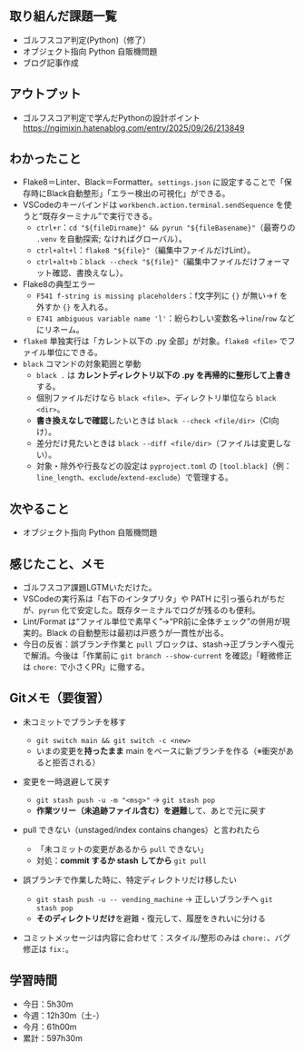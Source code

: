 ## 取り組んだ課題一覧
- ゴルフスコア判定(Python)（修了）
- オブジェクト指向 Python 自販機問題
- ブログ記事作成
## アウトプット
- ゴルフスコア判定で学んだPythonの設計ポイント  
https://ngimixin.hatenablog.com/entry/2025/09/26/213849
## わかったこと
- Flake8＝Linter、Black＝Formatter。`settings.json` に設定することで「保存時にBlack自動整形」「エラー検出の可視化」ができる。
- VSCodeのキーバインドは `workbench.action.terminal.sendSequence` を使うと“既存ターミナル”で実行できる。  
  - `ctrl+r`：`cd "${fileDirname}" && pyrun "${fileBasename}"`（最寄りの `.venv` を自動探索; なければグローバル）。
  - `ctrl+alt+l`：`flake8 "${file}"`（編集中ファイルだけLint）。
  - `ctrl+alt+b`：`black --check "${file}"`（編集中ファイルだけフォーマット確認、書換えなし）。
- Flake8の典型エラー  
  - `F541 f-string is missing placeholders`：f文字列に `{}` が無い→`f` を外すか `{}` を入れる。  
  - `E741 ambiguous variable name 'l'`：紛らわしい変数名→`line`/`row` などにリネーム。
- `flake8` 単独実行は「カレント以下の .py 全部」が対象。`flake8 <file>` でファイル単位にできる。
- `black` コマンドの対象範囲と挙動  
  - `black .` は **カレントディレクトリ以下の .py を再帰的に整形して上書き**する。  
  - 個別ファイルだけなら `black <file>`、ディレクトリ単位なら `black <dir>`。  
  - **書き換えなしで確認**したいときは `black --check <file/dir>`（CI向け）。  
  - 差分だけ見たいときは `black --diff <file/dir>`（ファイルは変更しない）。  
  - 対象・除外や行長などの設定は `pyproject.toml` の `[tool.black]`（例：`line_length`、`exclude`/`extend-exclude`）で管理する。
## 次やること
- オブジェクト指向 Python 自販機問題
## 感じたこと、メモ
- ゴルフスコア課題LGTMいただけた。    
- VSCodeの実行系は「右下のインタプリタ」や PATH に引っ張られがちだが、`pyrun` 化で安定した。既存ターミナルでログが残るのも便利。
- Lint/Format は“ファイル単位で素早く”→“PR前に全体チェック”の併用が現実的。Black の自動整形は最初は戸惑うが一貫性が出る。
- 今日の反省：誤ブランチ作業と `pull` ブロックは、stash→正ブランチへ復元で解消。今後は「作業前に `git branch --show-current` を確認」「軽微修正は `chore:` で小さくPR」に徹する。
## Gitメモ（要復習）
- 未コミットでブランチを移す  
  - `git switch main && git switch -c <new>`  
  - いまの変更を**持ったまま** main をベースに新ブランチを作る（※衝突があると拒否される）

- 変更を一時退避して戻す  
  - `git stash push -u -m "<msg>"` → `git stash pop`  
  - **作業ツリー（未追跡ファイル含む）を避難**して、あとで元に戻す

- pull できない（unstaged/index contains changes）と言われたら  
  - 「未コミットの変更があるから `pull` できない」  
  - 対処：**commit するか stash してから** `git pull`

- 誤ブランチで作業した時に、特定ディレクトリだけ移したい  
  - `git stash push -u -- vending_machine` → 正しいブランチへ `git stash pop`  
  - **そのディレクトリだけ**を避難・復元して、履歴をきれいに分ける
- コミットメッセージは内容に合わせて：スタイル/整形のみは `chore:`、バグ修正は `fix:`。
## 学習時間
- 今日：5h30m
- 今週：12h30m（土-）
- 今月：61h00m
- 累計：597h30m